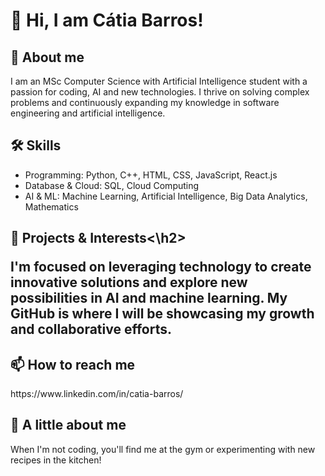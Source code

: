 <h1>👋 Hi, I am Cátia Barros!</h1>

<h2>👀 About me</h2>
<p> I am an MSc Computer Science with Artificial Intelligence student with a passion for coding, AI and new technologies. I thrive on solving complex problems and continuously expanding my knowledge in software engineering and artificial intelligence.</p>

<h2>🛠️ Skills</h2>
<ul>
  <li>Programming: Python, C++, HTML, CSS, JavaScript, React.js</li>
  <li>Database & Cloud: SQL, Cloud Computing</li>
  <li>AI & ML: Machine Learning, Artificial Intelligence, Big Data Analytics, Mathematics</li>
</ul>

<h2>📂 Projects & Interests<\h2>
<p> I'm focused on leveraging technology to create innovative solutions and explore new possibilities in AI and machine learning. My GitHub is where I will be showcasing my growth and collaborative efforts. </p>

<h2>📫 How to reach me</h2>
https://www.linkedin.com/in/catia-barros/

<h2>🌟 A little about me</h2>
<p>When I'm not coding, you'll find me at the gym or experimenting with new recipes in the kitchen!</p>
